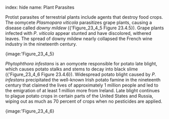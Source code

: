 index: hide
name: Plant Parasites

Protist parasites of terrestrial plants include agents that destroy food crops. The oomycete  *Plasmopara viticola* parasitizes grape plants, causing a disease called  *downy mildew* ({'Figure_23_4_5 Figure 23.4.5}). Grape plants infected with  *P*. *viticola* appear stunted and have discolored, withered leaves. The spread of downy mildew nearly collapsed the French wine industry in the nineteenth century.


{image:'Figure_23_4_5}
        

 *Phytophthora infestans* is an oomycete responsible for potato late blight, which causes potato stalks and stems to decay into black slime ({'Figure_23_4_6 Figure 23.4.6}). Widespread potato blight caused by  *P*. *infestans* precipitated the well-known Irish potato famine in the nineteenth century that claimed the lives of approximately 1 million people and led to the emigration of at least 1 million more from Ireland. Late blight continues to plague potato crops in certain parts of the United States and Russia, wiping out as much as 70 percent of crops when no pesticides are applied.


{image:'Figure_23_4_6}
        
